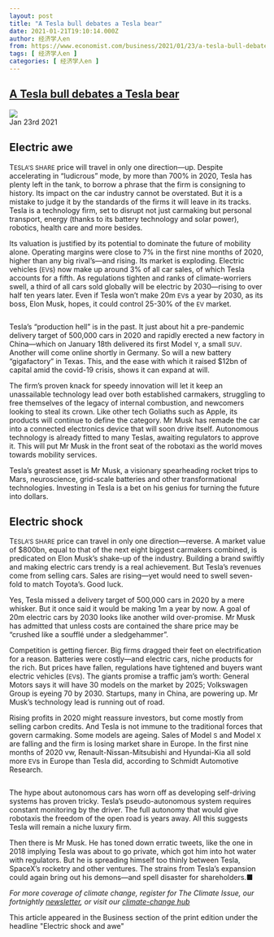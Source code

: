 ```yaml
---
layout: post
title: "A Tesla bull debates a Tesla bear"
date: 2021-01-21T19:10:14.000Z
author: 经济学人en
from: https://www.economist.com/business/2021/01/23/a-tesla-bull-debates-a-tesla-bear
tags: [ 经济学人en ]
categories: [ 经济学人en ]
---
```

<!--1611256214000-->
[A Tesla bull debates a Tesla bear](https://www.economist.com/business/2021/01/23/a-tesla-bull-debates-a-tesla-bear)
------

<div>
<img src="https://images.weserv.nl/?url=www.economist.com/img/b/1280/720/90/sites/default/files/images/2021/01/articles/main/20210123_wbp501.jpg"/><div></div><aside ><div ><time itemscope="" itemType="http://schema.org/DateTime" dateTime="2021-01-23T00:00:00Z" >Jan 23rd 2021</time><meta itemProp="author" content="The Economist"/></div></aside><h2>Electric awe</h2><p data-caps="initial" ><span data-caps="initial">T</span><small>ESLA’S SHARE</small> price will travel in only one direction—up. Despite accelerating in “ludicrous” mode, by more than 700% in 2020, Tesla has plenty left in the tank, to borrow a phrase that the firm is consigning to history. Its impact on the car industry cannot be overstated. But it is a mistake to judge it by the standards of the firms it will leave in its tracks. Tesla is a technology firm, set to disrupt not just carmaking but personal transport, energy (thanks to its battery technology and solar power), robotics, health care and more besides.</p><div id="" ><div><div id="econ-1"></div></div></div><p >Its valuation is justified by its potential to dominate the future of mobility alone. Operating margins were close to 7% in the first nine months of 2020, higher than any big rival’s—and rising. Its market is exploding. Electric vehicles (<small>EV</small>s) now make up around 3% of all car sales, of which Tesla accounts for a fifth. As regulations tighten and ranks of climate-worriers swell, a third of all cars sold globally will be electric by 2030—rising to over half ten years later. Even if Tesla won’t make 20m <small>EV</small>s a year by 2030, as its boss, Elon Musk, hopes, it could control 25-30% of the <small>EV</small> market.</p><div ><figure><div itemscope="" itemProp="image" itemType="https://schema.org/ImageObject" data-slim="1"><meta itemProp="url" content="https://www.economist.com/img/b/608/2592/90/sites/default/files/images/print-edition/20210123_WBC478_0.png"/><img loading="lazy" src="https://www.economist.com/img/b/608/2592/90/sites/default/files/images/print-edition/20210123_WBC478_0.png"  sizes="300px" alt=""/></div></figure><p >Tesla’s “production hell” is in the past. It just about hit a pre-pandemic delivery target of 500,000 cars in 2020 and rapidly erected a new factory in China—which on January 18th delivered its first Model <small>Y</small>, a small <small>SUV</small>. Another will come online shortly in Germany. So will a new battery “gigafactory” in Texas. This, and the ease with which it raised $12bn of capital amid the covid-19 crisis, shows it can expand at will.</p><p >The firm’s proven knack for speedy innovation will let it keep an unassailable technology lead over both established carmakers, struggling to free themselves of the legacy of internal combustion, and newcomers looking to steal its crown. Like other tech Goliaths such as Apple, its products will continue to define the category. Mr Musk has remade the car into a connected electronics device that will soon drive itself. Autonomous technology is already fitted to many Teslas, awaiting regulators to approve it. This will put Mr Musk in the front seat of the robotaxi as the world moves towards mobility services. </p><p >Tesla’s greatest asset is Mr Musk, a visionary spearheading rocket trips to Mars, neuroscience, grid-scale batteries and other transformational technologies. Investing in Tesla is a bet on his genius for turning the future into dollars.</p></div><h2>Electric shock</h2><p data-caps="initial" ><span data-caps="initial">T</span><small>ESLA’S SHARE</small> price can travel in only one direction—reverse. A market value of $800bn, equal to that of the next eight biggest carmakers combined, is predicated on Elon Musk’s shake-up of the industry. Building a brand swiftly and making electric cars trendy is a real achievement. But Tesla’s revenues come from selling cars. Sales are rising—yet would need to swell seven-fold to match Toyota’s. Good luck.</p><div id="" ><div><div id="econ-2"></div></div></div><p >Yes, Tesla missed a delivery target of 500,000 cars in 2020 by a mere whisker. But it once said it would be making 1m a year by now. A goal of 20m electric cars by 2030 looks like another wild over-promise. Mr Musk has admitted that unless costs are contained the share price may be “crushed like a soufflé under a sledgehammer”.</p><p >Competition is getting fiercer. Big firms dragged their feet on electrification for a reason. Batteries were costly—and electric cars, niche products for the rich. But prices have fallen, regulations have tightened and buyers want electric vehicles (<small>EV</small>s). The giants promise a traffic jam’s worth: General Motors says it will have 30 models on the market by 2025; Volkswagen Group is eyeing 70 by 2030. Startups, many in China, are powering up. Mr Musk’s technology lead is running out of road.</p><p >Rising profits in 2020 might reassure investors, but come mostly from selling carbon credits. And Tesla is not immune to the traditional forces that govern carmaking. Some models are ageing. Sales of Model <small>S</small> and Model <small>X</small> are falling and the firm is losing market share in Europe. In the first nine months of 2020 vw, Renault-Nissan-Mitsubishi and Hyundai-Kia all sold more <small>EV</small>s in Europe than Tesla did, according to Schmidt Automotive Research.</p><figure><div itemscope="" itemProp="image" itemType="https://schema.org/ImageObject" data-slim="0"><meta itemProp="url" content="https://www.economist.com/img/b/1280/720/90/sites/default/files/images/2021/01/articles/body/20210123_wbp503.jpg"/><img loading="lazy" src="https://www.economist.com/img/b/1280/720/90/sites/default/files/images/2021/01/articles/body/20210123_wbp503.jpg"  sizes="(min-width: 720px) 640px, 95vw" alt=""/></div></figure><p >The hype about autonomous cars has worn off as developing self-driving systems has proven tricky. Tesla’s pseudo-autonomous system requires constant monitoring by the driver. The full autonomy that would give robotaxis the freedom of the open road is years away. All this suggests Tesla will remain a niche luxury firm.</p><p >Then there is Mr Musk. He has toned down erratic tweets, like the one in 2018 implying Tesla was about to go private, which got him into hot water with regulators. But he is spreading himself too thinly between Tesla, SpaceX’s rocketry and other ventures. The strains from Tesla’s expansion could again bring out his demons—and spell disaster for shareholders.<span data-ornament="ufinish">■</span></p><p ><em>For more coverage of climate change, register for The Climate Issue, our fortnightly <a href="https://www.economist.com/theclimateissue/">newsletter</a>, or visit our <a href="https://www.economist.com/news/2020/04/24/the-economists-coverage-of-climate-change">climate-change hub</a></em></p><p data-test-id="Footnote" >This article appeared in the Business section of the print edition under the headline &quot;Electric shock and awe&quot;</p>
</div>

